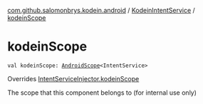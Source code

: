 [com.github.salomonbrys.kodein.android](../index.md) / [KodeinIntentService](index.md) / [kodeinScope](.)

# kodeinScope

`val kodeinScope: `[`AndroidScope`](../-android-scope/index.md)`<IntentService>`

Overrides [IntentServiceInjector.kodeinScope](../-intent-service-injector/kodein-scope.md)

The scope that this component belongs to (for internal use only)

